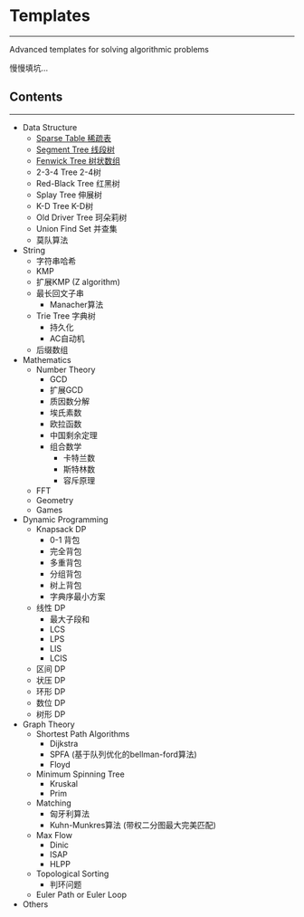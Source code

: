 # Templates
---
Advanced templates for solving algorithmic problems

慢慢填坑... 

## Contents
---
- Data Structure 
  - [Sparse Table 稀疏表](./src/python/SparseTable.py)
  - [Segment Tree 线段树](./src/python/SegmentTree.py)
  - [Fenwick Tree 树状数组](./src/python/FenwickTree.py)
  - 2-3-4 Tree 2-4树
  - Red-Black Tree 红黑树
  - Splay Tree 伸展树
  - K-D Tree K-D树
  - Old Driver Tree 珂朵莉树
  - Union Find Set 并查集
  - 莫队算法
- String 
  - 字符串哈希
  - KMP
  - 扩展KMP (Z algorithm)
  - 最长回文子串
    - Manacher算法
  - Trie Tree 字典树
    - 持久化
    - AC自动机
  - 后缀数组
- Mathematics
  - Number Theory 
    - GCD 
    - 扩展GCD
    - 质因数分解
    - 埃氏素数
    - 欧拉函数
    - 中国剩余定理
    - 组合数学
      - 卡特兰数
      - 斯特林数
      - 容斥原理
  - FFT 
  - Geometry 
  - Games 
- Dynamic Programming
  - Knapsack DP 
    - 0-1 背包
    - 完全背包
    - 多重背包
    - 分组背包
    - 树上背包
    - 字典序最小方案
  - 线性 DP
    - 最大子段和
    - LCS
    - LPS 
    - LIS 
    - LCIS 
  - 区间 DP
  - 状压 DP 
  - 环形 DP 
  - 数位 DP
  - 树形 DP
- Graph Theory 
  - Shortest Path Algorithms 
    - Dijkstra 
    - SPFA (基于队列优化的bellman-ford算法)
    - Floyd
  - Minimum Spinning Tree
    - Kruskal 
    - Prim 
  - Matching 
    - 匈牙利算法
    - Kuhn-Munkres算法 (带权二分图最大完美匹配)
  - Max Flow 
    - Dinic
    - ISAP 
    - HLPP 
  - Topological Sorting
    - 判环问题
  - Euler Path or Euler Loop 
- Others 